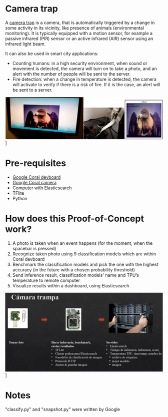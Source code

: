 # Camera trap
A [camera trap](https://www.worldwildlife.org/initiatives/camera-traps) is a camera, that is automatically triggered by a change in some activity in its vicinity, like presence of animals (environmental monitoring). It is typically equipped with a motion sensor, for example a passive infrared (PIR) sensor or an active infrared (AIR) sensor using an infrared light beam.

It can also be used in smart city applications: 
* Counting humans: in a high security environment, when sound or movement is detected, the camera will turn on to take a photo, and an alert with the number of people will be sent
  to the server.
* Fire detection: when a change in temperature is detected, the camera will activate to verify if there is a risk of fire. If it is the case, an alert will be sent to a server.

[![Project Demo](./images/CameraTrap_scheme2.png)](Cámara_trampa.pdf)]

# Pre-requisites
* [Google Coral devboard](https://coral.ai/products/dev-board)
* [Google Coral camera](https://coral.ai/products/camera/)
* Computer with Elasticsearch
* TFlite
* Python

# How does this Proof-of-Concept work?
1. A photo is taken when an event happens (for the moment, when the spacebar is pressed)
2. Recognize taken photo using 9 classification models which are within Coral devboard
3. Benchmark the classification models and pick the one with the highest accuracy (in the future with a chosen probability threshold)
4. Send inference result, classification models' name and TPU’s temperature to remote computer
5. Visualize results within a dashboard, using Elasticsearch

[![Project Demo](./images/CameraTrap_scheme.png)](Cámara_trampa.pdf)]



# Notes
"classify.py" and "snapshot.py" were written by Google
